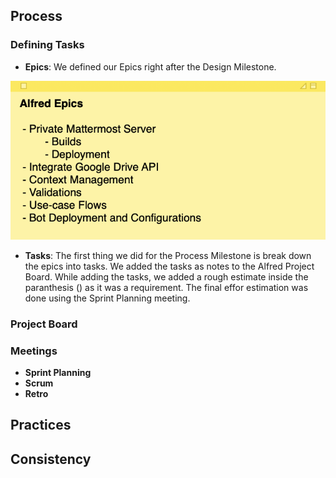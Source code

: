 ## Process

### Defining Tasks

 - **Epics**: We defined our Epics right after the Design Milestone.
 
 ![Epics](img/Epics.png)
 
 - **Tasks**: The first thing we did for the Process Milestone is break down the epics into tasks. We added the tasks as notes to the Alfred Project Board. While adding the tasks, we added a rough estimate inside the paranthesis () as it was a requirement. The final effor estimation was done using the Sprint Planning meeting.
 
### Project Board

### Meetings

 - **Sprint Planning**
 - **Scrum**
 - **Retro**
 
### 



## Practices

## Consistency


